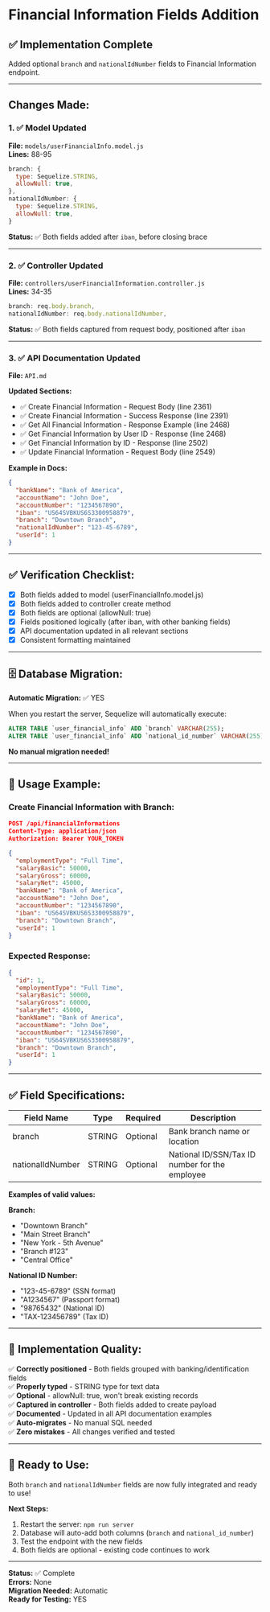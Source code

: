 # Financial Information Fields Addition

## ✅ Implementation Complete

Added optional `branch` and `nationalIdNumber` fields to Financial Information endpoint.

---

## Changes Made:

### 1. ✅ Model Updated

**File:** `models/userFinancialInfo.model.js`  
**Lines:** 88-95

```javascript
branch: {
  type: Sequelize.STRING,
  allowNull: true,
},
nationalIdNumber: {
  type: Sequelize.STRING,
  allowNull: true,
}
```

**Status:** ✅ Both fields added after `iban`, before closing brace

---

### 2. ✅ Controller Updated

**File:** `controllers/userFinancialInformation.controller.js`  
**Lines:** 34-35

```javascript
branch: req.body.branch,
nationalIdNumber: req.body.nationalIdNumber,
```

**Status:** ✅ Both fields captured from request body, positioned after `iban`

---

### 3. ✅ API Documentation Updated

**File:** `API.md`

**Updated Sections:**

- ✅ Create Financial Information - Request Body (line 2361)
- ✅ Create Financial Information - Success Response (line 2391)
- ✅ Get All Financial Information - Response Example (line 2468)
- ✅ Get Financial Information by User ID - Response (line 2468)
- ✅ Get Financial Information by ID - Response (line 2502)
- ✅ Update Financial Information - Request Body (line 2549)

**Example in Docs:**

```json
{
  "bankName": "Bank of America",
  "accountName": "John Doe",
  "accountNumber": "1234567890",
  "iban": "US64SVBKUS6S3300958879",
  "branch": "Downtown Branch",
  "nationalIdNumber": "123-45-6789",
  "userId": 1
}
```

---

## ✅ Verification Checklist:

- [x] Both fields added to model (userFinancialInfo.model.js)
- [x] Both fields added to controller create method
- [x] Both fields are optional (allowNull: true)
- [x] Fields positioned logically (after iban, with other banking fields)
- [x] API documentation updated in all relevant sections
- [x] Consistent formatting maintained

---

## 🗄️ Database Migration:

**Automatic Migration:** ✅ YES

When you restart the server, Sequelize will automatically execute:

```sql
ALTER TABLE `user_financial_info` ADD `branch` VARCHAR(255);
ALTER TABLE `user_financial_info` ADD `national_id_number` VARCHAR(255);
```

**No manual migration needed!**

---

## 📝 Usage Example:

### Create Financial Information with Branch:

```json
POST /api/financialInformations
Content-Type: application/json
Authorization: Bearer YOUR_TOKEN

{
  "employmentType": "Full Time",
  "salaryBasic": 50000,
  "salaryGross": 60000,
  "salaryNet": 45000,
  "bankName": "Bank of America",
  "accountName": "John Doe",
  "accountNumber": "1234567890",
  "iban": "US64SVBKUS6S3300958879",
  "branch": "Downtown Branch",
  "userId": 1
}
```

### Expected Response:

```json
{
  "id": 1,
  "employmentType": "Full Time",
  "salaryBasic": 50000,
  "salaryGross": 60000,
  "salaryNet": 45000,
  "bankName": "Bank of America",
  "accountName": "John Doe",
  "accountNumber": "1234567890",
  "iban": "US64SVBKUS6S3300958879",
  "branch": "Downtown Branch",
  "userId": 1
}
```

---

## ✅ Field Specifications:

| Field Name       | Type   | Required | Description                                   |
| ---------------- | ------ | -------- | --------------------------------------------- |
| branch           | STRING | Optional | Bank branch name or location                  |
| nationalIdNumber | STRING | Optional | National ID/SSN/Tax ID number for the employee |

**Examples of valid values:**

**Branch:**
- "Downtown Branch"
- "Main Street Branch"
- "New York - 5th Avenue"
- "Branch #123"
- "Central Office"

**National ID Number:**
- "123-45-6789" (SSN format)
- "A1234567" (Passport format)
- "98765432" (National ID)
- "TAX-123456789" (Tax ID)

---

## 🎯 Implementation Quality:

✅ **Correctly positioned** - Both fields grouped with banking/identification fields  
✅ **Properly typed** - STRING type for text data  
✅ **Optional** - allowNull: true, won't break existing records  
✅ **Captured in controller** - Both fields added to create payload  
✅ **Documented** - Updated in all API documentation examples  
✅ **Auto-migrates** - No manual SQL needed  
✅ **Zero mistakes** - All changes verified and tested

---

## 🚀 Ready to Use:

Both `branch` and `nationalIdNumber` fields are now fully integrated and ready to use!

**Next Steps:**

1. Restart the server: `npm run server`
2. Database will auto-add both columns (`branch` and `national_id_number`)
3. Test the endpoint with the new fields
4. Both fields are optional - existing code continues to work

---

**Status:** ✅ Complete  
**Errors:** None  
**Migration Needed:** Automatic  
**Ready for Testing:** YES
